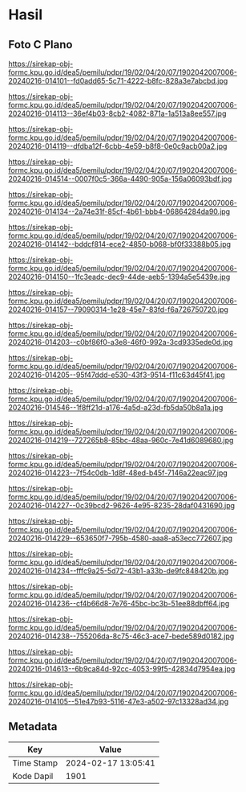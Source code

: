 # Hasil

## Foto C Plano

https://sirekap-obj-formc.kpu.go.id/dea5/pemilu/pdpr/19/02/04/20/07/1902042007006-20240216-014101--fd0add65-5c71-4222-b8fc-828a3e7abcbd.jpg

https://sirekap-obj-formc.kpu.go.id/dea5/pemilu/pdpr/19/02/04/20/07/1902042007006-20240216-014113--36ef4b03-8cb2-4082-871a-1a513a8ee557.jpg

https://sirekap-obj-formc.kpu.go.id/dea5/pemilu/pdpr/19/02/04/20/07/1902042007006-20240216-014119--dfdba12f-6cbb-4e59-b8f8-0e0c9acb00a2.jpg

https://sirekap-obj-formc.kpu.go.id/dea5/pemilu/pdpr/19/02/04/20/07/1902042007006-20240216-014514--0007f0c5-366a-4490-905a-156a06093bdf.jpg

https://sirekap-obj-formc.kpu.go.id/dea5/pemilu/pdpr/19/02/04/20/07/1902042007006-20240216-014134--2a74e31f-85cf-4b61-bbb4-06864284da90.jpg

https://sirekap-obj-formc.kpu.go.id/dea5/pemilu/pdpr/19/02/04/20/07/1902042007006-20240216-014142--bddcf814-ece2-4850-b068-bf0f33388b05.jpg

https://sirekap-obj-formc.kpu.go.id/dea5/pemilu/pdpr/19/02/04/20/07/1902042007006-20240216-014150--1fc3eadc-dec9-44de-aeb5-1394a5e5439e.jpg

https://sirekap-obj-formc.kpu.go.id/dea5/pemilu/pdpr/19/02/04/20/07/1902042007006-20240216-014157--79090314-1e28-45e7-83fd-f6a726750720.jpg

https://sirekap-obj-formc.kpu.go.id/dea5/pemilu/pdpr/19/02/04/20/07/1902042007006-20240216-014203--c0bf86f0-a3e8-46f0-992a-3cd9335ede0d.jpg

https://sirekap-obj-formc.kpu.go.id/dea5/pemilu/pdpr/19/02/04/20/07/1902042007006-20240216-014205--95f47ddd-e530-43f3-9514-f11c63d45f41.jpg

https://sirekap-obj-formc.kpu.go.id/dea5/pemilu/pdpr/19/02/04/20/07/1902042007006-20240216-014546--1f8ff21d-a176-4a5d-a23d-fb5da50b8a1a.jpg

https://sirekap-obj-formc.kpu.go.id/dea5/pemilu/pdpr/19/02/04/20/07/1902042007006-20240216-014219--727265b8-85bc-48aa-960c-7e41d6089680.jpg

https://sirekap-obj-formc.kpu.go.id/dea5/pemilu/pdpr/19/02/04/20/07/1902042007006-20240216-014223--7f54c0db-1d8f-48ed-b45f-7146a22eac97.jpg

https://sirekap-obj-formc.kpu.go.id/dea5/pemilu/pdpr/19/02/04/20/07/1902042007006-20240216-014227--0c39bcd2-9626-4e95-8235-28daf0431690.jpg

https://sirekap-obj-formc.kpu.go.id/dea5/pemilu/pdpr/19/02/04/20/07/1902042007006-20240216-014229--653650f7-795b-4580-aaa8-a53ecc772607.jpg

https://sirekap-obj-formc.kpu.go.id/dea5/pemilu/pdpr/19/02/04/20/07/1902042007006-20240216-014234--fffc9a25-5d72-43b1-a33b-de9fc848420b.jpg

https://sirekap-obj-formc.kpu.go.id/dea5/pemilu/pdpr/19/02/04/20/07/1902042007006-20240216-014236--cf4b66d8-7e76-45bc-bc3b-51ee88dbff64.jpg

https://sirekap-obj-formc.kpu.go.id/dea5/pemilu/pdpr/19/02/04/20/07/1902042007006-20240216-014238--755206da-8c75-46c3-ace7-bede589d0182.jpg

https://sirekap-obj-formc.kpu.go.id/dea5/pemilu/pdpr/19/02/04/20/07/1902042007006-20240216-014613--6b9ca84d-92cc-4053-99f5-42834d7954ea.jpg

https://sirekap-obj-formc.kpu.go.id/dea5/pemilu/pdpr/19/02/04/20/07/1902042007006-20240216-014105--51e47b93-5116-47e3-a502-97c13328ad34.jpg


## Metadata

| Key        | Value               |
| ---------- | ------------------- |
| Time Stamp | 2024-02-17 13:05:41 |
| Kode Dapil | 1901                |




